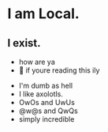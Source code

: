 # I am Local.
## I exist.
- how are ya
- 💜 if youre reading this ily
<!-- - [I have a website, hosted on GH pages](http://locql.me) -->
- I'm dumb as hell
- I like axolotls.
- OwOs and UwUs
- @w@s and QwQs
- simply incredible

<!---
luaemu/luaemu is a ✨ special ✨ repository because its `README.md` (this file) appears on your GitHub profile.
You can click the Preview link to take a look at your changes.
--->
